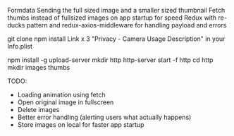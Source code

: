 Formdata
Sending the full sized image and a smaller sized thumbnail
Fetch thumbs instead of fullsized images on app startup for speed
Redux with re-ducks pattern and redux-axios-middleware for handling payload and errors

git clone
npm install
Link x 3
"Privacy - Camera Usage Description" in your Info.plist 

npm install -g upload-server
mkdir http
http-server start -f http
cd http 
mkdir images thumbs


TODO:
- Loading animation using fetch
- Open original image in fullscreen
- Delete images
- Better error handling (alerting users what actually happens)
- Store images on local for faster app startup